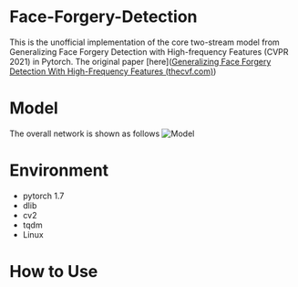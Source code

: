 # Face-Forgery-Detection

This is the unofficial implementation of the core two-stream model from Generalizing Face Forgery Detection with High-frequency Features (CVPR 2021) in Pytorch. The original paper [here]([Generalizing Face Forgery Detection With High-Frequency Features (thecvf.com)](https://openaccess.thecvf.com/content/CVPR2021/papers/Luo_Generalizing_Face_Forgery_Detection_With_High-Frequency_Features_CVPR_2021_paper.pdf))

# Model

The overall network is shown as follows  ![Model](https://z3.ax1x.com/2021/11/30/o3RdoR.png)

# Environment

- pytorch 1.7
- dlib
- cv2
- tqdm
- Linux

# How to Use

